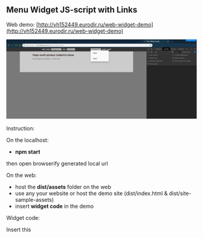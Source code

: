 ## Menu Widget JS-script with Links

Web demo: [http://vh152449.eurodir.ru/web-widget-demo](http://vh152449.eurodir.ru/web-widget-demo)

![Screenshot](Screenshot.jpg)

Instruction:

On the localhost:

- **npm start** 

then open browserify generated local url

On the web:

- host the **dist/assets** folder on the web
- use any your website or host the demo site (dist/index.html & dist/site-sample-assets)
- insert **widget code** in the demo

Widget code:

Insert this <script> code befor </body> tag on your web site:

![ScreenshotScript](ScreenshotScript.jpg)

you can use settings param, where

- **center** can be "true" or "false", true - will center left and right urls bars
- **theme** can be "dark" and "light", for dark and light appearance
- **left** and rigth links - put the link names and urls, also make dropdowns with links

## Widget script & demo-page boilerplate

Widget boilerplate uses Gulp, Webpack, Browserify, PostCSS, Stylus, jQuery, ES6 with babel polyfill
